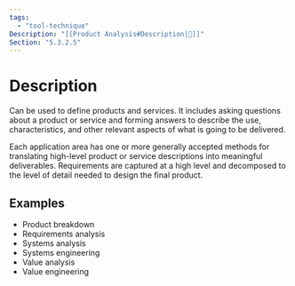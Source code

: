 ```yaml
---
tags:
  - "tool-technique"
Description: "[[Product Analysis#Description|📝]]"
Section: "5.3.2.5"
---
```

# Description
Can be used to define products and services. It includes asking questions about a product or service and forming answers to describe the use, characteristics, and other relevant aspects of what is going to be delivered.

Each application area has one or more generally accepted methods for translating high-level product or service descriptions into meaningful deliverables. Requirements are captured at a high level and decomposed to the level of detail needed to design the final product.
## Examples
- Product breakdown
- Requirements analysis
- Systems analysis
- Systems engineering
- Value analysis
- Value engineering

